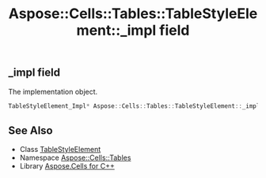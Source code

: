 ﻿---
title: Aspose::Cells::Tables::TableStyleElement::_impl field
linktitle: _impl
second_title: Aspose.Cells for C++ API Reference
description: 'Aspose::Cells::Tables::TableStyleElement::_impl field. The implementation object in C++.'
type: docs
weight: 1100
url: /cpp/aspose.cells.tables/tablestyleelement/_impl/
---
## _impl field


The implementation object.

```cpp
TableStyleElement_Impl* Aspose::Cells::Tables::TableStyleElement::_impl
```

## See Also

* Class [TableStyleElement](../)
* Namespace [Aspose::Cells::Tables](../../)
* Library [Aspose.Cells for C++](../../../)
